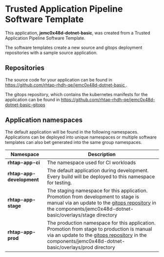 # Trusted Application Pipeline Software Template

This application, **jemc0x48d-dotnet-basic**, was created from a Trusted Application Pipeline Software Template.

The software templates create a new source and gitops deployment repositories with a sample source application. 

## Repositories

The source code for your application can be found in [https://github.com/rhtap-rhdh-qe/jemc0x48d-dotnet-basic ](https://github.com/rhtap-rhdh-qe/jemc0x48d-dotnet-basic ).
 
The gitops repository, which contains the kubernetes manifests for the application can be found in 
[https://github.com/rhtap-rhdh-qe/jemc0x48d-dotnet-basic-gitops ](https://github.com/rhtap-rhdh-qe/jemc0x48d-dotnet-basic-gitops ) 

## Application namespaces 

The default application will be found in the following namespaces. Applications can be deployed into unique namespaces or multiple software templates can also bet generated into the same group namespaces.  

|  Namespace   |  Description   |  
| -------- | -------- |
| **rhtap-app-ci** | The namespace used for CI workloads |
| **rhtap-app-development** | The default application during development. Every build will be deployed to this namespace for testing. |
| **rhtap-app-stage** | The staging namespace for this application. Promotion from development to stage is manual via an update to the [gitops repository](https://github.com/rhtap-rhdh-qe/jemc0x48d-dotnet-basic-gitops ) in the components/jemc0x48d-dotnet-basic/overlays/stage directory |
| **rhtap-app-prod** | The production namespace for this application. Promotion from stage to production is manual via an update to the [gitops repository](https://github.com/rhtap-rhdh-qe/jemc0x48d-dotnet-basic-gitops ) in the components/jemc0x48d-dotnet-basic/overlays/prod directory |